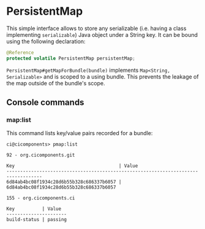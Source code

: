 # PersistentMap

This simple interface allows to store any serializable (i.e. having a class implementing `serializable`) Java object under a String key. It can be bound using the following declaration:

```java
@Reference
protected volatile PersistentMap persistentMap;
```

`PersistentMap#getMapForBundle(bundle)` implements `Map<String, Serializable>` and is scoped to a using bundle. This prevents the leakage of the map outside of the bundle's scope.

## Console commands

### map:list

This command lists key/value pairs recorded for a bundle:

```
ci@cicomponents> pmap:list

92 - org.cicomponents.git

Key                                      | Value
-----------------------------------------------------------------------------------
6d84ab4bc08f1934c28d6b55b328c686337b6057 | 6d84ab4bc08f1934c28d6b55b328c686337b6057

155 - org.cicomponents.ci

Key          | Value
----------------------
build-status | passing

```
